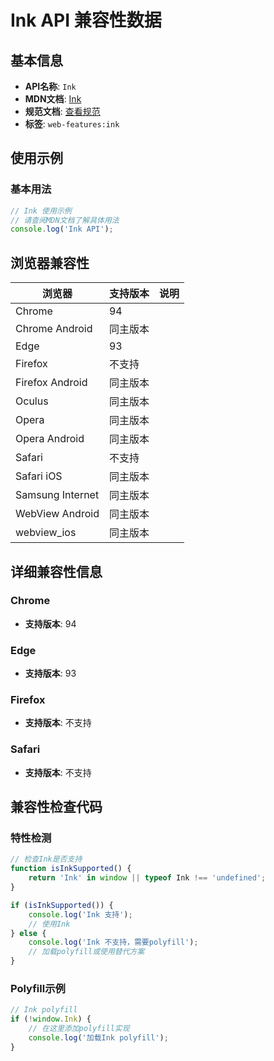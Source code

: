 # Ink API 兼容性数据

## 基本信息

- **API名称**: `Ink`
- **MDN文档**: [Ink](https://developer.mozilla.org/docs/Web/API/Ink)
- **规范文档**: [查看规范](https://wicg.github.io/ink-enhancement/#ink-interface)
- **标签**: `web-features:ink`

## 使用示例

### 基本用法

```javascript
// Ink 使用示例
// 请查阅MDN文档了解具体用法
console.log('Ink API');
```

## 浏览器兼容性

| 浏览器 | 支持版本 | 说明 |
|--------|----------|------|
| Chrome | 94 |  |
| Chrome Android | 同主版本 |  |
| Edge | 93 |  |
| Firefox | 不支持 |  |
| Firefox Android | 同主版本 |  |
| Oculus | 同主版本 |  |
| Opera | 同主版本 |  |
| Opera Android | 同主版本 |  |
| Safari | 不支持 |  |
| Safari iOS | 同主版本 |  |
| Samsung Internet | 同主版本 |  |
| WebView Android | 同主版本 |  |
| webview_ios | 同主版本 |  |

## 详细兼容性信息

### Chrome

- **支持版本**: 94

### Edge

- **支持版本**: 93

### Firefox

- **支持版本**: 不支持

### Safari

- **支持版本**: 不支持

## 兼容性检查代码

### 特性检测

```javascript
// 检查Ink是否支持
function isInkSupported() {
    return 'Ink' in window || typeof Ink !== 'undefined';
}

if (isInkSupported()) {
    console.log('Ink 支持');
    // 使用Ink
} else {
    console.log('Ink 不支持，需要polyfill');
    // 加载polyfill或使用替代方案
}
```

### Polyfill示例

```javascript
// Ink polyfill
if (!window.Ink) {
    // 在这里添加polyfill实现
    console.log('加载Ink polyfill');
}
```

